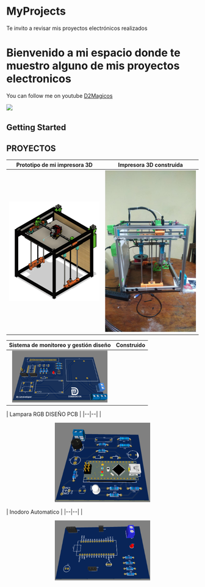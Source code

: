 # MyProjects
Te invito  a revisar mis proyectos electrónicos realizados 

# Bienvenido a mi espacio donde te muestro alguno de mis proyectos electronicos

You can follow me on youtube [D2Magicos](https://www.youtube.com/channel/UCZ0DK9QyEHhtm2huay--Qdw)

<img src='https://yt3.ggpht.com/ytc/AAUvwnh0bvkFL7DaP-HbabH3jAxjdIMqXqg4MUe2-kp-xQ=s88-c-k-c0x00ffffff-no-rj'>

## Getting Started

## PROYECTOS

| Prototipo de mi impresora 3D  | Impresora 3D construida|
|--|--|
| <center> <img src="https://raw.githubusercontent.com/CristhianLara1996/MyProjects/main/impresora3D(Sparkly).png" width="250"> </center> | <center> <img src="https://raw.githubusercontent.com/CristhianLara1996/MyProjects/main/printer.jpg" width="250">  </center>|

| Sistema de monitoreo y gestión diseño  | Construido |
|--|--|
| <center> <img src="https://raw.githubusercontent.com/CristhianLara1996/MyProjects/main/monitoreo%20y%20gestion%20remoto.png" width="250"> </center> 

| Lampara RGB DISEÑO PCB |
|--|--|
| <center> <img src="https://raw.githubusercontent.com/CristhianLara1996/MyProjects/main/Lampara%20RBG.png" width="250"> </center>

| Inodoro Automatico |
|--|--|
| <center> <img src="https://raw.githubusercontent.com/CristhianLara1996/MyProjects/main/inodoro%20automatico.png" width="250"> </center>
